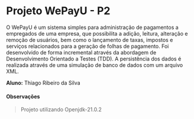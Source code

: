 # Projeto WePayU - P2


O WePayU é um sistema simples para administração de pagamentos a empregados de uma
empresa, que possibilita a adição, leitura, alteração e remoção de usuários, bem como o lançamento
de taxas, impostos e serviços relacionados para a geração de folhas de pagamento. Foi desenvolvido
de forma incremental através da abordagem de Desenvolvimento Orientado a Testes (TDD). A
persistência dos dados é realizada através de uma simulação de banco de dados com um arquivo
XML.

**Aluno:** Thiago Ribeiro da Silva



#### Observações
> Projeto utilizando Openjdk-21.0.2